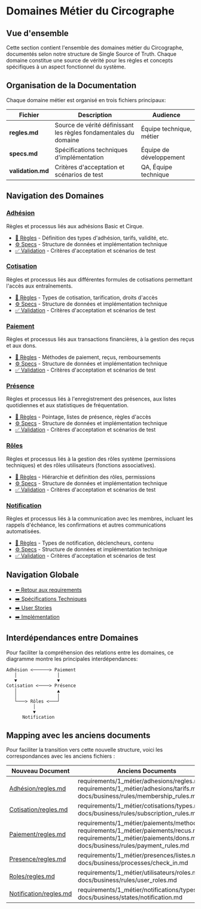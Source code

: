 # Domaines Métier du Circographe

## Vue d'ensemble

Cette section contient l'ensemble des domaines métier du Circographe, documentés selon notre structure de Single Source of Truth. Chaque domaine constitue une source de vérité pour les règles et concepts spécifiques à un aspect fonctionnel du système.

## Organisation de la Documentation

Chaque domaine métier est organisé en trois fichiers principaux:

| Fichier | Description | Audience |
|---------|-------------|----------|
| **regles.md** | Source de vérité définissant les règles fondamentales du domaine | Équipe technique, métier |
| **specs.md** | Spécifications techniques d'implémentation | Équipe de développement |
| **validation.md** | Critères d'acceptation et scénarios de test | QA, Équipe technique |

## Navigation des Domaines

### [Adhésion](adhesion/index.md)
Règles et processus liés aux adhésions Basic et Cirque.
- [📜 Règles](adhesion/regles.md) - Définition des types d'adhésion, tarifs, validité, etc.
- [⚙️ Specs](adhesion/specs.md) - Structure de données et implémentation technique
- [✅ Validation](adhesion/validation.md) - Critères d'acceptation et scénarios de test

### [Cotisation](cotisation/index.md)
Règles et processus liés aux différentes formules de cotisations permettant l'accès aux entraînements.
- [📜 Règles](cotisation/regles.md) - Types de cotisation, tarification, droits d'accès
- [⚙️ Specs](cotisation/specs.md) - Structure de données et implémentation technique
- [✅ Validation](cotisation/validation.md) - Critères d'acceptation et scénarios de test

### [Paiement](paiement/index.md)
Règles et processus liés aux transactions financières, à la gestion des reçus et aux dons.
- [📜 Règles](paiement/regles.md) - Méthodes de paiement, reçus, remboursements
- [⚙️ Specs](paiement/specs.md) - Structure de données et implémentation technique
- [✅ Validation](paiement/validation.md) - Critères d'acceptation et scénarios de test

### [Présence](presence/index.md)
Règles et processus liés à l'enregistrement des présences, aux listes quotidiennes et aux statistiques de fréquentation.
- [📜 Règles](presence/regles.md) - Pointage, listes de présence, règles d'accès
- [⚙️ Specs](presence/specs.md) - Structure de données et implémentation technique
- [✅ Validation](presence/validation.md) - Critères d'acceptation et scénarios de test

### [Rôles](roles/index.md)
Règles et processus liés à la gestion des rôles système (permissions techniques) et des rôles utilisateurs (fonctions associatives).
- [📜 Règles](roles/regles.md) - Hiérarchie et définition des rôles, permissions
- [⚙️ Specs](roles/specs.md) - Structure de données et implémentation technique
- [✅ Validation](roles/validation.md) - Critères d'acceptation et scénarios de test

### [Notification](notification/index.md)
Règles et processus liés à la communication avec les membres, incluant les rappels d'échéance, les confirmations et autres communications automatisées.
- [📜 Règles](notification/regles.md) - Types de notification, déclencheurs, contenu
- [⚙️ Specs](notification/specs.md) - Structure de données et implémentation technique
- [✅ Validation](notification/validation.md) - Critères d'acceptation et scénarios de test

## Navigation Globale

- [⬅️ Retour aux requirements](/requirements/)
- [➡️ Spécifications Techniques](/requirements/2_specifications_techniques/)
- [➡️ User Stories](/requirements/3_user_stories/)
- [➡️ Implémentation](/requirements/4_implementation/)

## Interdépendances entre Domaines

Pour faciliter la compréhension des relations entre les domaines, ce diagramme montre les principales interdépendances:

```
Adhésion <──────> Paiement
   │               │
   ▼               ▼
Cotisation <────> Présence
   │               ▲
   │               │
   └───> Rôles <───┘
          │
          ▼
      Notification
```

## Mapping avec les anciens documents

Pour faciliter la transition vers cette nouvelle structure, voici les correspondances avec les anciens fichiers :

| Nouveau Document | Anciens Documents |
|------------------|-------------------|
| [Adhésion/regles.md](adhesion/regles.md) | requirements/1_métier/adhesions/regles.md, requirements/1_métier/adhesions/tarifs.md, docs/business/rules/membership_rules.md |
| [Cotisation/regles.md](cotisation/regles.md) | requirements/1_métier/cotisations/types.md, docs/business/rules/subscription_rules.md |
| [Paiement/regles.md](paiement/regles.md) | requirements/1_métier/paiements/methodes.md, requirements/1_métier/paiements/recus.md, requirements/1_métier/paiements/dons.md, docs/business/rules/payment_rules.md |
| [Presence/regles.md](presence/regles.md) | requirements/1_métier/presences/listes.md, docs/business/processes/check_in.md |
| [Roles/regles.md](roles/regles.md) | requirements/1_métier/utilisateurs/roles.md, docs/business/rules/user_roles.md |
| [Notification/regles.md](notification/regles.md) | requirements/1_métier/notifications/types.md, docs/business/states/notification.md | 